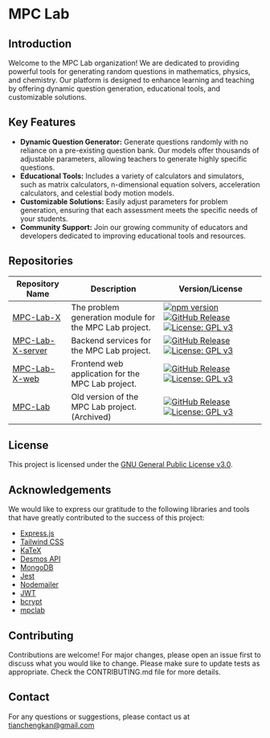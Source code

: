 # MPC Lab

## Introduction

Welcome to the MPC Lab organization! We are dedicated to providing powerful tools for generating random questions in mathematics, physics, and chemistry. Our platform is designed to enhance learning and teaching by offering dynamic question generation, educational tools, and customizable solutions.

## Key Features

- **Dynamic Question Generator:** Generate questions randomly with no reliance on a pre-existing question bank. Our models offer thousands of adjustable parameters, allowing teachers to generate highly specific questions.
- **Educational Tools:** Includes a variety of calculators and simulators, such as matrix calculators, n-dimensional equation solvers, acceleration calculators, and celestial body motion models.
- **Customizable Solutions:** Easily adjust parameters for problem generation, ensuring that each assessment meets the specific needs of your students.
- **Community Support:** Join our growing community of educators and developers dedicated to improving educational tools and resources.

## Repositories

| Repository Name                                                                 | Description                                              | Version/License                                                                                                                                                                                                                     |
|---------------------------------------------------------------------------------|----------------------------------------------------------|--------------------------------------------------------------------------------------------------------------------------------------------------------------------------------------------------------------------------------------|
| [MPC-Lab-X](https://github.com/MPC-Lab-X/MPC-Lab-X)                             | The problem generation module for the MPC Lab project.   | [![npm version](https://badge.fury.io/js/mpclab.svg)](https://npmjs.com/package/mpclab) [![GitHub Release](https://img.shields.io/github/v/release/MPC-Lab-X/MPC-Lab-X)](https://github.com/MPC-Lab-X/MPC-Lab-X/releases) [![License: GPL v3](https://img.shields.io/badge/License-GPLv3-blue.svg)](https://www.gnu.org/licenses/gpl-3.0) |
| [MPC-Lab-X-server](https://github.com/MPC-Lab-X/MPC-Lab-X-server)               | Backend services for the MPC Lab project.                | [![GitHub Release](https://img.shields.io/github/v/release/MPC-Lab-X/MPC-Lab-X-server)](https://github.com/MPC-Lab-X/MPC-Lab-X-server/releases) [![License: GPL v3](https://img.shields.io/badge/License-GPLv3-blue.svg)](https://www.gnu.org/licenses/gpl-3.0)               |
| [MPC-Lab-X-web](https://github.com/MPC-Lab-X/MPC-Lab-X-web)                     | Frontend web application for the MPC Lab project.        | [![GitHub Release](https://img.shields.io/github/v/release/MPC-Lab-X/MPC-Lab-X-web)](https://github.com/MPC-Lab-X/MPC-Lab-X-web/releases) [![License: GPL v3](https://img.shields.io/badge/License-GPLv3-blue.svg)](https://www.gnu.org/licenses/gpl-3.0)                     |
| [MPC-Lab](https://github.com/MPC-Lab-X/MPC-Lab)                                 | Old version of the MPC Lab project. (Archived)           | [![GitHub Release](https://img.shields.io/github/v/release/MPC-Lab-X/MPC-Lab)](https://github.com/MPC-Lab-X/MPC-Lab/releases) [![License: GPL v3](https://img.shields.io/badge/License-GPLv3-blue.svg)](https://www.gnu.org/licenses/gpl-3.0)                                 |

## License

This project is licensed under the [GNU General Public License v3.0](https://www.gnu.org/licenses/gpl-3.0).

## Acknowledgements

We would like to express our gratitude to the following libraries and tools that have greatly contributed to the success of this project:

- [Express.js](https://expressjs.com/)
- [Tailwind CSS](https://tailwindcss.com/)
- [KaTeX](https://katex.org/)
- [Desmos API](https://www.desmos.com/api)
- [MongoDB](https://www.mongodb.com/)
- [Jest](https://jestjs.io/)
- [Nodemailer](https://nodemailer.com/)
- [JWT](https://jwt.io/)
- [bcrypt](https://www.npmjs.com/package/bcrypt)
- [mpclab](https://www.npmjs.com/package/mpclab)

## Contributing

Contributions are welcome! For major changes, please open an issue first to discuss what you would like to change. Please make sure to update tests as appropriate. Check the CONTRIBUTING.md file for more details.

## Contact

For any questions or suggestions, please contact us at [tianchengkan@gmail.com](mailto:tianchengkan@gmail.com)

